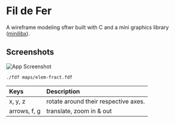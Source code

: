 # Fil de Fer

A wireframe modeling sftwr built with C and a mini graphics library ([minilibx](https://github.com/42Paris/minilibx-linux)).

## Screenshots

![App Screenshot](https://github.com/resherra/FildeFer/blob/master/Screen%20Shot%202024-04-27%20at%206.15.51%20PM.png)

```
./fdf maps/elem-fract.fdf
```

| Keys         | Description                          |
| :----------- | :----------------------------------- |
| x, y, z      | rotate around their respective axes. |
| arrows, f, g | translate, zoom in & out             |
